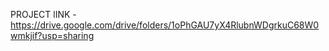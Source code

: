 PROJECT lINK - https://drive.google.com/drive/folders/1oPhGAU7yX4RlubnWDgrkuC68W0wmkjif?usp=sharing
